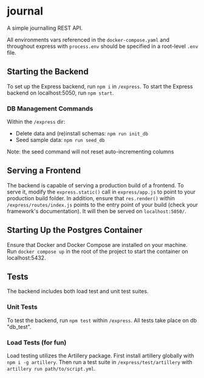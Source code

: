 # journal
A simple journalling REST API.

All environments vars referenced in the `docker-compose.yaml` and throughout express with `process.env` should be specified in a root-level `.env` file.

## Starting the Backend
To set up the Express backend, run `npm i` in `/express`. To start the Express backend on localhost:5050, run `npm start`.

### DB Management Commands
Within the `/express` dir:

- Delete data and (re)install schemas: `npm run init_db`
- Seed sample data: `npm run seed_db` 

Note: the seed command will not reset auto-incrementing columns

## Serving a Frontend
The backend is capable of serving a production build of a frontend. To serve it, modify the `express.static()` call in `express/app.js` to point to your production build folder. In addition, ensure that `res.render()` within `/express/routes/index.js` points to the entry point of your build (check your framework's documentation). It will then be served on `localhost:5050/`.

## Starting Up the Postgres Container
Ensure that Docker and Docker Compose are installed on your machine. Run `docker compose up` in the root of the project to start the container on localhost:5432.

## Tests
The backend includes both load test and unit test suites. 

### Unit Tests
To test the backend, run `npm test` within `/express`. All tests take place on db "db_test".

### Load Tests (for fun)
Load testing utilizes the Artillery package. First install artillery globally with `npm i -g artillery`. Then run a test suite in `/express/test/artillery` with `artillery run path/to/script.yml`. 

